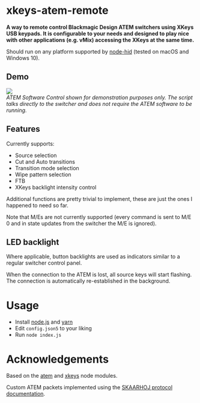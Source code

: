 # xkeys-atem-remote

**A way to remote control Blackmagic Design ATEM switchers using XKeys USB keypads.
It is configurable to your needs and designed to play nice with other applications (e.g. vMix) accessing the XKeys at the same time.**

Should run on any platform supported by [node-hid](https://github.com/node-hid/node-hid) (tested on macOS and Windows 10).

## Demo

[![](http://img.youtube.com/vi/EDOVnH0-Fw4/0.jpg)](http://www.youtube.com/watch?v=EDOVnH0-Fw4 "Demo Video")<br>
*ATEM Software Control shown for demonstration purposes only. The script talks directly to the switcher and does not require the ATEM software to be running.*

## Features

Currently supports:
* Source selection
* Cut and Auto transitions
* Transition mode selection
* Wipe pattern selection
* FTB
* XKeys backlight intensity control

Additional functions are pretty trivial to implement, these are just the ones I happened to need so far.

Note that M/Es are not currently supported (every command is sent to M/E 0 and in state updates from the switcher the M/E is ignored).

## LED backlight

Where applicable, button backlights are used as indicators similar to a regular switcher control panel.

When the connection to the ATEM is lost, all source keys will start flashing. The connection is automatically re-established in the background.

# Usage

* Install [node.js](https://nodejs.org/) and [yarn](https://classic.yarnpkg.com/en/docs/install/)
* Edit `config.json5` to your liking
* Run `node index.js`

# Acknowledgements

Based on the [atem](https://github.com/Dev1an/Atem) and [xkeys](https://github.com/SuperFlyTV/xkeys) node modules.

Custom ATEM packets implemented using the [SKAARHOJ protocol documentation](https://www.skaarhoj.com/fileadmin/BMDPROTOCOL.html).
